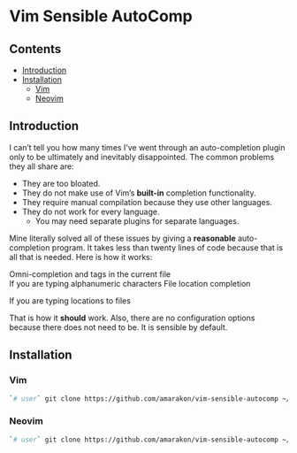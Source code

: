 Vim Sensible AutoComp
================

## Contents

-   [Introduction](#introduction)
-   [Installation](#installation)
    -   [Vim](#vim)
    -   [Neovim](#neovim)

## Introduction

I can’t tell you how many times I’ve went through an auto-completion
plugin only to be ultimately and inevitably disappointed. The common
problems they all share are:

-   They are too bloated.
-   They do not make use of Vim’s **built-in** completion functionality.
-   They require manual compilation because they use other languages.
-   They do not work for every language.
    -   You may need separate plugins for separate languages.

Mine literally solved all of these issues by giving a **reasonable**
auto-completion program. It takes less than twenty lines of code because
that is all that is needed. Here is how it works:

Omni-completion and tags in the current file  
If you are typing alphanumeric characters File location completion

If you are typing locations to files

That is how it **should** work. Also, there are no configuration options
because there does not need to be. It is sensible by default.

## Installation

### Vim

``` sh
`# user` git clone https://github.com/amarakon/vim-sensible-autocomp ~/.vim/pack/vendor/start/vim-sensible-autocomp
```

### Neovim

``` sh
`# user` git clone https://github.com/amarakon/vim-sensible-autocomp ~/.local/share/nvim/site/pack/default/start/vim-sensible-autocomp
```
